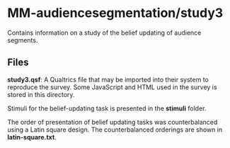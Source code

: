 # MM-audiencesegmentation/study3

Contains information on a study of the belief updating of audience segments.

## Files

**study3.qsf**: A Qualtrics file that may be imported into their system to reproduce the survey. Some JavaScript and HTML used in the survey is stored in this directory.

Stimuli for the belief-updating task is presented in the **stimuli** folder.

The order of presentation of belief updating tasks was counterbalanced using a Latin square design. The counterbalanced orderings are shown in **latin-square.txt**.
